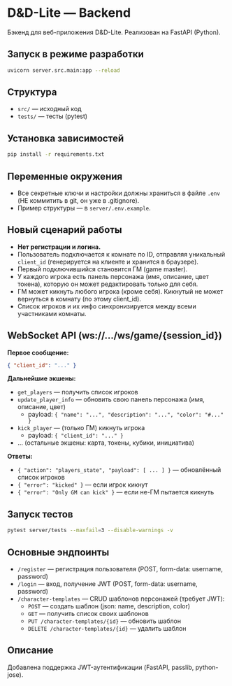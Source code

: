 # D&D-Lite — Backend

Бэкенд для веб-приложения D&D-Lite. Реализован на FastAPI (Python).

## Запуск в режиме разработки

```bash
uvicorn server.src.main:app --reload
```

## Структура

- `src/` — исходный код
- `tests/` — тесты (pytest)

## Установка зависимостей

```bash
pip install -r requirements.txt
```

## Переменные окружения

- Все секретные ключи и настройки должны храниться в файле `.env` (НЕ коммитить в git, он уже в .gitignore).
- Пример структуры — в `server/.env.example`.

## Новый сценарий работы

- **Нет регистрации и логина.**
- Пользователь подключается к комнате по ID, отправляя уникальный `client_id` (генерируется на клиенте и хранится в браузере).
- Первый подключившийся становится ГМ (game master).
- У каждого игрока есть панель персонажа (имя, описание, цвет токена), которую он может редактировать только для себя.
- ГМ может кикнуть любого игрока (кроме себя). Кикнутый не может вернуться в комнату (по этому client_id).
- Список игроков и их инфо синхронизируется между всеми участниками комнаты.

## WebSocket API (ws://.../ws/game/{session_id})

**Первое сообщение:**

```json
{ "client_id": "..." }
```

**Дальнейшие экшены:**

- `get_players` — получить список игроков
- `update_player_info` — обновить свою панель персонажа (имя, описание, цвет)
  - payload: `{ "name": "...", "description": "...", "color": "#..." }`
- `kick_player` — (только ГМ) кикнуть игрока
  - payload: `{ "client_id": "..." }`
- ... (остальные экшены: карта, токены, кубики, инициатива)

**Ответы:**

- `{ "action": "players_state", "payload": [ ... ] }` — обновлённый список игроков
- `{ "error": "kicked" }` — если игрок кикнут
- `{ "error": "Only GM can kick" }` — если не-ГМ пытается кикнуть

## Запуск тестов

```bash
pytest server/tests --maxfail=3 --disable-warnings -v
```

## Основные эндпоинты

- `/register` — регистрация пользователя (POST, form-data: username, password)
- `/login` — вход, получение JWT (POST, form-data: username, password)
- `/character-templates` — CRUD шаблонов персонажей (требует JWT):
  - `POST` — создать шаблон (json: name, description, color)
  - `GET` — получить список своих шаблонов
  - `PUT /character-templates/{id}` — обновить шаблон
  - `DELETE /character-templates/{id}` — удалить шаблон

## Описание

Добавлена поддержка JWT-аутентификации (FastAPI, passlib, python-jose).
